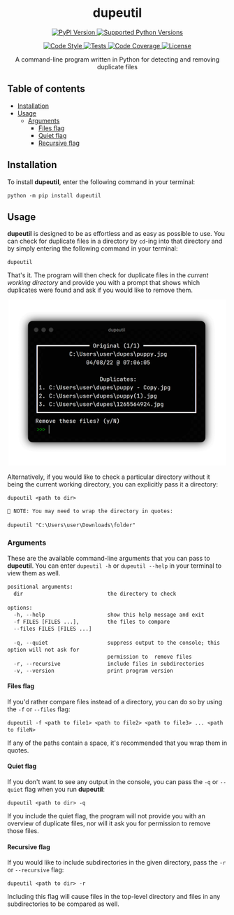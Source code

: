 <h1 align="center">dupeutil</h1>

<p align="center">
    <a href="https://pypi.org/project/dupeutil">
        <img src="https://img.shields.io/pypi/v/dupeutil" alt="PyPI Version">
    </a>
    <a href="https://pypi.org/project/dupeutil">
        <img src="https://img.shields.io/pypi/pyversions/dupeutil" alt="Supported Python Versions">
    </a>
</p>

<p align="center">
    <a href="https://github.com/psf/black">
        <img src="https://img.shields.io/badge/code%20style-black-000000.svg" alt="Code Style">
    </a>
    <a href="https://github.com/giosali/dupeutil/actions/workflows/tests.yml">
		<img src="https://github.com/giosali/dupeutil/actions/workflows/tests.yml/badge.svg" alt="Tests">
	</a>
    <a href="https://codecov.io/gh/giosali/dupeutil">
        <img src="https://codecov.io/gh/giosali/dupeutil/branch/main/graph/badge.svg?token=AAXB6Q0SJA" alt="Code Coverage">
    </a>
    <a href="https://github.com/giosali/dupeutil/blob/main/LICENSE">
        <img src="https://img.shields.io/pypi/l/dupeutil" alt="License">
    </a>
</p>

<p align="center">
    A command-line program written in Python for detecting and removing duplicate files
</p>

## Table of contents

- [Installation](#installation)
- [Usage](#usage)
  * [Arguments](#arguments)
    + [Files flag](#files-flag)
    + [Quiet flag](#quiet-flag)
    + [Recursive flag](#recursive-flag)

## Installation

To install **dupeutil**, enter the following command in your terminal:

```
python -m pip install dupeutil
```

## Usage

**dupeutil** is designed to be as effortless and as easy as possible to use. You can check for duplicate files in a directory by `cd`-ing into that directory and by simply entering the following command in your terminal:

```
dupeutil
```

That's it. The program will then check for duplicate files in the *current working directory* and provide you with a prompt that shows which duplicates were found and ask if you would like to remove them.

<p align="center">
    <img src="https://raw.githubusercontent.com/giosali/dupeutil/main/ext/example.png" alt="Example" width="500">
</p>

Alternatively, if you would like to check a particular directory without it being the current working directory, you can explicitly pass it a directory:

```
dupeutil <path to dir>
```

```
📝 NOTE: You may need to wrap the directory in quotes:

dupeutil "C:\Users\user\Downloads\folder"
```

### Arguments

These are the available command-line arguments that you can pass to **dupeutil**. You can enter `dupeutil -h` or `dupeutil --help` in your terminal to view them as well.

```
positional arguments:
  dir                           the directory to check

options:
  -h, --help                    show this help message and exit
  -f FILES [FILES ...],         the files to compare
  --files FILES [FILES ...]

  -q, --quiet                   suppress output to the console; this option will not ask for
                                permission to  remove files
  -r, --recursive               include files in subdirectories
  -v, --version                 print program version
```

#### Files flag

If you'd rather compare files instead of a directory, you can do so by using the `-f` or `--files` flag:

```
dupeutil -f <path to file1> <path to file2> <path to file3> ... <path to fileN>
```

If any of the paths contain a space, it's recommended that you wrap them in quotes.

#### Quiet flag

If you don't want to see any output in the console, you can pass the `-q` or `--quiet` flag when you run **dupeutil**:

```
dupeutil <path to dir> -q
```

If you include the quiet flag, the program will not provide you with an overview of duplicate files, nor will it ask you for permission to remove those files.

#### Recursive flag

If you would like to include subdirectories in the given directory, pass the `-r` or `--recursive` flag:

```
dupeutil <path to dir> -r
```

Including this flag will cause files in the top-level directory and files in any subdirectories to be compared as well.